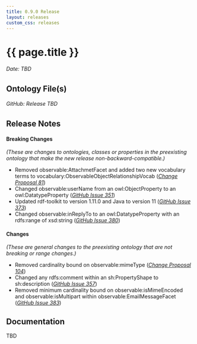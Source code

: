 ```yaml
---
title: 0.9.0 Release
layout: releases
custom_css: releases
---
```


# {{ page.title }}

###### Date: TBD

## Ontology File(s)

###### GitHub: Release TBD

## Release Notes


#### Breaking Changes
*(These are changes to ontologies, classes or properties in the preexisting ontology that make the new release non-backward-compatible.)*

* Removed observable:AttachmetFacet and added two new vocabulary terms to vocabulary:ObservableObjectRelationshipVocab ([*Change Proposal 81*](https://drive.google.com/file/d/1-NM50XbDTjSi4Ke3MTpIEPm1OI5ipmyo/view))
* Changed observable:userName from an owl:ObjectProperty to an owl:DatatypeProperty ([*GitHub Issue 351*](https://github.com/ucoProject/UCO/issues/351))
* Updated rdf-toolkit to version 1.11.0 and Java to version 11 ([*GitHub Issue 373*](https://github.com/ucoProject/UCO/issues/373))
* Changed observable:inReplyTo to an owl:DatatypeProperty with an rdfs:range of xsd:string ([*GitHub Issue 380*](https://github.com/ucoProject/UCO/issues/380))

#### Changes
*(These are general changes to the preexisting ontology that are not breaking or range changes.)*

* Removed cardinality bound on observable:mimeType ([*Change Proposal 104*](https://drive.google.com/file/d/1X3POH_L5g-MMgxVSj8cpcvE-w9GVaPt1/view))
* Changed any rdfs:comment within an sh:PropertyShape to sh:description ([*GitHub Issue 357*](https://github.com/ucoProject/UCO/issues/357))
* Removed minimum cardinality bound on observable:isMimeEncoded and observable:isMultipart within observable:EmailMessageFacet ([*GitHub Issue 383*](https://github.com/ucoProject/UCO/issues/383))

## Documentation
TBD
